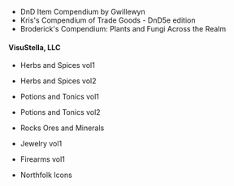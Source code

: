 
* DnD Item Compendium by Gwillewyn
* Kris's Compendium of Trade Goods - DnD5e edition
* Broderick's Compendium: Plants and Fungi Across the Realm

#### VisuStella, LLC
* Herbs and Spices vol1
* Herbs and Spices vol2
* Potions and Tonics vol1
* Potions and Tonics vol2
* Rocks Ores and Minerals
* Jewelry vol1
* Firearms vol1



* Northfolk Icons
